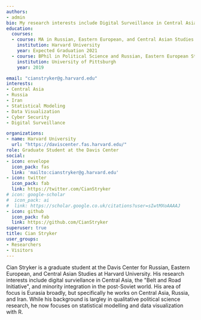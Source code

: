 ```yaml
---
authors:
- admin
bio: My research interests include Digital Surveillance in Central Asia, 'Belt and Road Initiative', and Minority Integration in the Post-Soviet World.
education:
  courses:
  - course: MA in Russian, Eastern European, and Central Asian Studies
    institution: Harvard University
    year: Expected Graduation 2021
  - course: BPhil in Political Science and Russian, Eastern European Studies
    institution: University of Pittsburgh
    year: 2019

email: "cianstryker@g.harvard.edu"
interests:
- Central Asia
- Russia
- Iran
- Statistical Modeling
- Data Visualization
- Cyber Security 
- Digital Surveillance

organizations:
- name: Harvard University
  url: "https://daviscenter.fas.harvard.edu/"
role: Graduate Student at the Davis Center
social:
- icon: envelope
  icon_pack: fas
  link: 'mailto:cianstryker@g.harvard.edu'
- icon: twitter
  icon_pack: fab
  link: https://twitter.com/CianStryker
# icon: google-scholar
#  icon_pack: ai
#  link: https://scholar.google.co.uk/citations?user=sIwtMXoAAAAJ
- icon: github
  icon_pack: fab
  link: https://github.com/CianStryker
superuser: true
title: Cian Stryker
user_groups:
- Researchers
- Visitors
---
```


Cian Stryker is a graduate student at the Davis Center for Russian, Eastern European, and Central Asian Studies at Harvard University. His research interests include digital surviellance in Central Asia, the "Belt and Road Initiative", and minority integration in the post-Soviet world. His area of focus is Eurasia broadly, but specifically he works on Central Asia, Russia, and Iran. While his background is largley in qualitative political science research, he now focuses on statistical modelling and data visualization with R.



